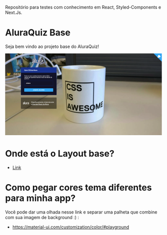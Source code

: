 Repositório para testes com conhecimento em React, Styled-Components e Next.Js.

# AluraQuiz Base

Seja bem vindo ao projeto base do AluraQuiz!

![Capa do Projeto](/_docs/capa.png)

# Onde está o Layout base?
- [Link](https://www.figma.com/file/cg1MIzSRRss8ggpypQbmdD/AluraQuiz?node-id=0%3A1)


# Como pegar cores tema diferentes para minha app?

Você pode dar uma olhada nesse link e separar uma palheta que combine com sua imagem de background :) :
- https://material-ui.com/customization/color/#playground
